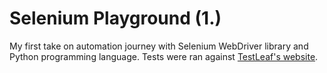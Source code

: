 # Selenium Playground (1.)
My first take on automation journey with Selenium WebDriver library and Python programming language. Tests were ran against [TestLeaf's website](http://leafground.com).
